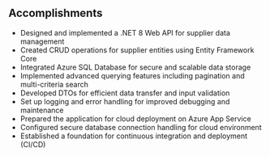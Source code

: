 ## Accomplishments
- Designed and implemented a .NET 8 Web API for supplier data management
- Created CRUD operations for supplier entities using Entity Framework Core
- Integrated Azure SQL Database for secure and scalable data storage
- Implemented advanced querying features including pagination and multi-criteria search
- Developed DTOs for efficient data transfer and input validation
- Set up logging and error handling for improved debugging and maintenance
- Prepared the application for cloud deployment on Azure App Service
- Configured secure database connection handling for cloud environment
- Established a foundation for continuous integration and deployment (CI/CD)

